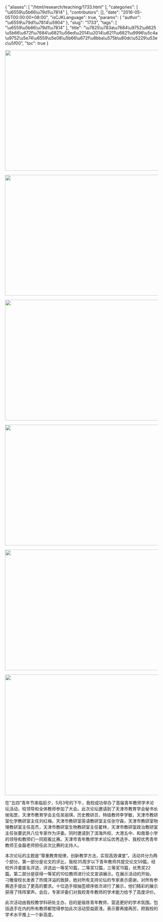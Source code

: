 {
    "aliases": [
        "/html/research/teaching/1733.html"
    ],
    "categories": [
        "\u6559\u5b66\u79d1\u7814"
    ],
    "contributors": [],
    "date": "2016-05-05T00:00:00+08:00",
    "isCJKLanguage": true,
    "params": {
        "author": "\u6559\u79d1\u7814\u5904"
    },
    "slug": "1733",
    "tags": [
        "\u6559\u5b66\u79d1\u7814"
    ],
    "title": "\u7825\u783a\u7684\u9752\u6625 \u5b66\u672f\u7684\u6821\u56ed\u2014\u2014\u6211\u6821\u9996\u5c4a\u9752\u5e74\u6559\u5e08\u5b66\u672f\u8bba\u575b\u80dc\u5229\u53ec\u5f00",
    "toc": true
}


<img
    src="https://cdn.tfls.online/mirror/full/05346aab3d8d2e4ca95c0224565e8b2f8fee7454.jpg"
    style="display:block;margin-left:auto;margin-right:auto;"
    decoding="async"
    fetchpriority="auto"
    loading="lazy"
    height="397"
    width="600"
/>





<img
    src="https://cdn.tfls.online/mirror/full/325c37fd67f960aa8d1e0e6dc285617fd440b770.jpg"
    style="display:block;margin-left:auto;margin-right:auto;"
    decoding="async"
    fetchpriority="auto"
    loading="lazy"
    height="397"
    width="600"
/>  


<img
    src="https://cdn.tfls.online/mirror/full/1d37df537c99ed94dbf15885d7d0ec99611eecfb.jpg"
    style="display:block;margin-left:auto;margin-right:auto;"
    decoding="async"
    fetchpriority="auto"
    loading="lazy"
    height="397"
    width="600"
/>





<img
    src="https://cdn.tfls.online/mirror/full/7a660381366363c4ed0696216e8df1d7790740e4.jpg"
    style="display:block;margin-left:auto;margin-right:auto;"
    decoding="async"
    fetchpriority="auto"
    loading="lazy"
    height="397"
    width="600"
/>





<img
    src="https://cdn.tfls.online/mirror/full/7e8fd05bd28e622f5fdff9b0376c0a7a8f711626.jpg"
    style="display:block;margin-left:auto;margin-right:auto;"
    decoding="async"
    fetchpriority="auto"
    loading="lazy"
    height="397"
    width="600"
/>





<img
    src="https://cdn.tfls.online/mirror/full/e0403843d4fe8b7702de58f693895169864bfb7a.jpg"
    style="display:block;margin-left:auto;margin-right:auto;"
    decoding="async"
    fetchpriority="auto"
    loading="lazy"
    height="397"
    width="600"
/>







在“五四”青年节来临前夕，5月3号的下午，我校成功举办了首届青年教师学术论坛活动，校领导和全体教师参加了大会。此次论坛邀请到了天津市教育学会秘书长侯佑罡，天津市教育学会主任吴丽琪，历史教研员，特级教师李学敏，天津市教研室化学教研室主任刘红梅，天津市教研室英语教研室主任张守森，天津市教研室物理教研室主任高杰，天津市教研室生物教研室主任翟林，天津市教研室政治教研室主任张要武共八位专家作为评委。同时邀请到了滨海外校、大港五中、和南普小学的领导和教师们一同观看比赛。天津市青年教师学术论坛优秀选手、我校优秀青年教师王金磊老师担任此次比赛的主持人。




本次论坛的主题是“尊重教育规律，创新教学方法，实现高效课堂”。活动共分为两个部分。第一部分是论文的评比，我校35周岁以下青年教师共提交论文59篇，经校外评委匿名评选，评选出一等奖10篇，二等奖12篇，三等奖15篇，优秀奖22篇。第二部分是获得一等奖的10位教师进行论文宣讲展示。在展示活动的开始，刁雅俊校长发表了热情洋溢的致辞，她对所有支持论坛的专家表示感谢，对所有参赛选手提出了更高的要求。十位选手按抽签顺序依次进行了展示，他们精彩的展示获得了阵阵掌声。会后，专家评委们对我校青年教师的学术能力给予了高度评价。




此次活动由我校教学科研处主办，目的是锻炼青年教师，营造更好的学术氛围。包括选手在内的所有教师都觉得参加此次活动受益匪浅，表示要再接再厉，把我校的学术水平推上一个新高度。



